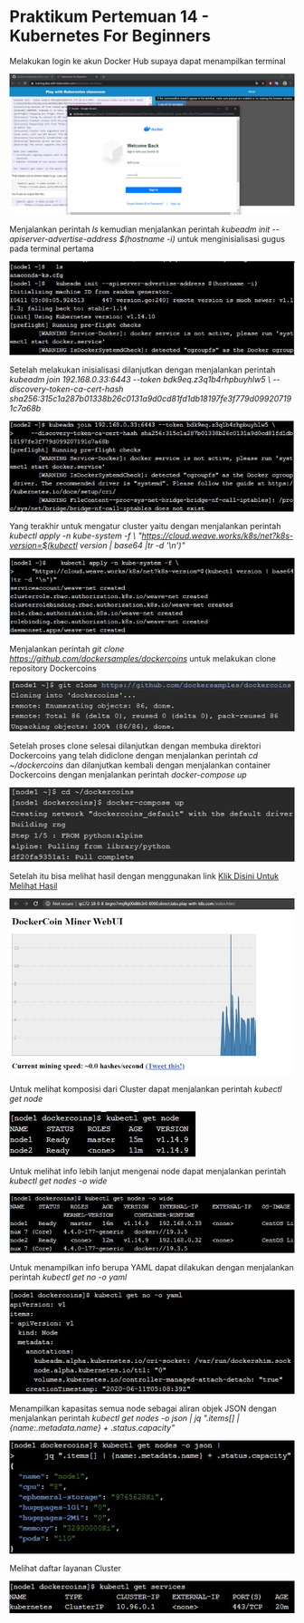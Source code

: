 # Praktikum Pertemuan 14 - Kubernetes For Beginners

Melakukan login ke akun Docker Hub supaya dapat menampilkan terminal

![Hasil](https://github.com/defri-surya/tekn-cloud-computing/blob/master/Minggu-14/kubernetes%201.jpg)

Menjalankan perintah *ls* kemudian menjalankan perintah *kubeadm init --apiserver-advertise-address $(hostname -i)* untuk menginisialisasi gugus pada terminal pertama

![Hasil](https://github.com/defri-surya/tekn-cloud-computing/blob/master/Minggu-14/kubernetes%202.jpg)

Setelah melakukan inisialisasi dilanjutkan dengan menjalankan perintah *kubeadm join 192.168.0.33:6443 --token bdk9eq.z3q1b4rhpbuyhlw5 \ --discovery-token-ca-cert-hash sha256:315c1a287b01338b26c0131a9d0cd81fd1db18197fe3f779d099207191c7a68b*

![Hasil](https://github.com/defri-surya/tekn-cloud-computing/blob/master/Minggu-14/kubernetes%203.jpg)

Yang terakhir untuk mengatur cluster yaitu dengan menjalankan perintah *kubectl apply -n kube-system -f \ "https://cloud.weave.works/k8s/net?k8s-version=$(kubectl version | base64 |tr -d '\n')"*

![Hasil](https://github.com/defri-surya/tekn-cloud-computing/blob/master/Minggu-14/kubernetes%204.jpg)

Menjalankan perintah *git clone https://github.com/dockersamples/dockercoins* untuk melakukan clone repository Dockercoins

![Hasil](https://github.com/defri-surya/tekn-cloud-computing/blob/master/Minggu-14/kubernetes%206.jpg)

Setelah proses clone selesai dilanjutkan dengan membuka direktori Dockercoins yang telah didiclone dengan menjalankan perintah *cd ~/dockercoins* dan dilanjutkan kembali dengan menjalankan container Dockercoins dengan menjalankan perintah *docker-compose up*

![Hasil](https://github.com/defri-surya/tekn-cloud-computing/blob/master/Minggu-14/kubernetes%207.jpg)

Setelah itu bisa melihat hasil dengan menggunakan link [Klik Disini Untuk Melihat Hasil](http://ip172-18-0-8-brgro7rmjflg00d8b3r0-8000.direct.labs.play-with-k8s.com/)

![Hasil](https://github.com/defri-surya/tekn-cloud-computing/blob/master/Minggu-14/kubernetes%205.jpg)

Untuk melihat komposisi dari Cluster dapat menjalankan perintah *kubectl get node*

![Hasil](https://github.com/defri-surya/tekn-cloud-computing/blob/master/Minggu-14/kubernetes%208.jpg)

Untuk melihat info lebih lanjut mengenai node dapat menjalankan perintah *kubectl get nodes -o wide*

![Hasil](https://github.com/defri-surya/tekn-cloud-computing/blob/master/Minggu-14/kubernetes%209.jpg)

Untuk menampilkan info berupa YAML dapat dilakukan dengan menjalankan perintah *kubectl get no -o yaml*

![Hasil](https://github.com/defri-surya/tekn-cloud-computing/blob/master/Minggu-14/kubernetes%2010.jpg)

Menampilkan kapasitas semua node sebagai aliran objek JSON dengan menjalankan perintah *kubectl get nodes -o json | jq ".items[] | {name:.metadata.name} + .status.capacity"*

![Hasil](https://github.com/defri-surya/tekn-cloud-computing/blob/master/Minggu-14/kubernetes%2011.jpg)

Melihat daftar layanan Cluster

![Hasil](https://github.com/defri-surya/tekn-cloud-computing/blob/master/Minggu-14/kubernetes%2012.jpg)